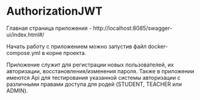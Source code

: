 # AuthorizationJWT

Главная страница приложения - http://localhost:8085/swagger-ui/index.html#/

Начать работу с приложением можно запустив файл docker-compose.yml в корне проекта.

Приложение служит для регистрации новых пользователей, их авторизации, восстановления/изменения пароля.
Также в приложении имеются Api для тестирования указанной системы авторизации с различными правами доступа для родей (STUDENT, TEACHER или ADMIN).
